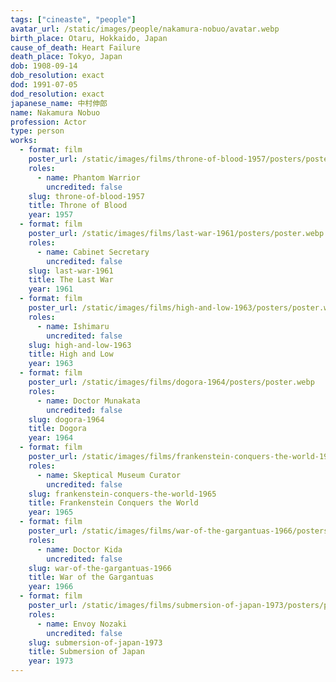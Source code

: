 ```yaml
---
tags: ["cineaste", "people"]
avatar_url: /static/images/people/nakamura-nobuo/avatar.webp
birth_place: Otaru, Hokkaido, Japan
cause_of_death: Heart Failure
death_place: Tokyo, Japan
dob: 1908-09-14
dob_resolution: exact
dod: 1991-07-05
dod_resolution: exact
japanese_name: 中村伸郎
name: Nakamura Nobuo
profession: Actor
type: person
works:
  - format: film
    poster_url: /static/images/films/throne-of-blood-1957/posters/poster.webp
    roles:
      - name: Phantom Warrior
        uncredited: false
    slug: throne-of-blood-1957
    title: Throne of Blood
    year: 1957
  - format: film
    poster_url: /static/images/films/last-war-1961/posters/poster.webp
    roles:
      - name: Cabinet Secretary
        uncredited: false
    slug: last-war-1961
    title: The Last War
    year: 1961
  - format: film
    poster_url: /static/images/films/high-and-low-1963/posters/poster.webp
    roles:
      - name: Ishimaru
        uncredited: false
    slug: high-and-low-1963
    title: High and Low
    year: 1963
  - format: film
    poster_url: /static/images/films/dogora-1964/posters/poster.webp
    roles:
      - name: Doctor Munakata
        uncredited: false
    slug: dogora-1964
    title: Dogora
    year: 1964
  - format: film
    poster_url: /static/images/films/frankenstein-conquers-the-world-1965/posters/poster.webp
    roles:
      - name: Skeptical Museum Curator
        uncredited: false
    slug: frankenstein-conquers-the-world-1965
    title: Frankenstein Conquers the World
    year: 1965
  - format: film
    poster_url: /static/images/films/war-of-the-gargantuas-1966/posters/poster.webp
    roles:
      - name: Doctor Kida
        uncredited: false
    slug: war-of-the-gargantuas-1966
    title: War of the Gargantuas
    year: 1966
  - format: film
    poster_url: /static/images/films/submersion-of-japan-1973/posters/poster.webp
    roles:
      - name: Envoy Nozaki
        uncredited: false
    slug: submersion-of-japan-1973
    title: Submersion of Japan
    year: 1973
---
```

